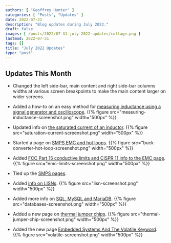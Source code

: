```yaml
---
authors: [ "Geoffrey Hunter" ]
categories: [ "Posts", "Updates" ]
date: 2022-07-31
description: "Blog updates during July 2022."
draft: false
images: [ /posts/2022/07-31-july-2022-updates/collage.png ]
lastmod: 2022-07-31
tags: []
title: "July 2022 Updates"
type: "post"
---
```


## Updates This Month

* Changed the left side-bar, main content and right side-bar columns widths at various screen breakpoints to make the main content larger on wider screens.

* Added a how-to on an easy method for [measuring inductance using a signal generator and oscilloscope](/electronics/components/inductors/#how-to-measure-inductance-in-an-electronics-lab).
    {{% figure src="measuring-inductance-screenshot.png" width="500px" %}}

* Updated info on [the saturated current of an inductor](/electronics/components/inductors/#saturation-current-1).
    {{% figure src="saturation-current-screenshot.png" width="500px" %}}

* Started a page on [SMPS EMC and hot loops](/electronics/components/power-regulators/switch-mode-power-supplies-smps/emc-and-switch-mode-power-supplies/).
    {{% figure src="buck-converter-hot-loop-screenshot.png" width="500px" %}}

* Added [FCC Part 15 conductive limits and CISPR 11 info to the EMC page](/electronics/electromagnetic-compatibility-emc/).
    {{% figure src="emc-limits-screenshot.png" width="500px" %}}

* Tied up the [SMPS pages](/electronics/components/power-regulators/switch-mode-power-supplies-smps/).

* Added [info on LISNs](/electronics/electromagnetic-compatibility-emc/#lisns).
    {{% figure src="lisn-screenshot.png" width="500px" %}}

* Added more info on [SQL, MySQL and MariaDB](/programming/databases/).
    {{% figure src="databases-screenshot.png" width="500px" %}}

* Added a new page on [thermal jumper chips](/electronics/components/thermal-jumper-chips/).
    {{% figure src="thermal-jumper-chip-screenshot.png" width="500px" %}}

* Added the new page [Embedded Systems And The Volatile Keyword](/programming/languages/c/embedded-systems-and-the-volatile-keyword/).
    {{% figure src="volatile-screenshot.png" width="500px" %}}
